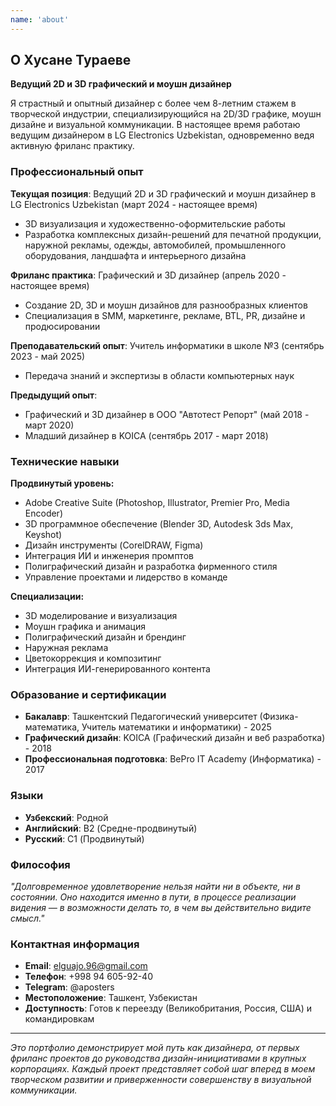 ```yaml
---
name: 'about'
---
```


## О Хусане Тураеве

**Ведущий 2D и 3D графический и моушн дизайнер**

Я страстный и опытный дизайнер с более чем 8-летним стажем в творческой индустрии, специализирующийся на 2D/3D графике, моушн дизайне и визуальной коммуникации. В настоящее время работаю ведущим дизайнером в LG Electronics Uzbekistan, одновременно ведя активную фриланс практику.

### Профессиональный опыт

**Текущая позиция**: Ведущий 2D и 3D графический и моушн дизайнер в LG Electronics Uzbekistan (март 2024 - настоящее время)

- 3D визуализация и художественно-оформительские работы
- Разработка комплексных дизайн-решений для печатной продукции, наружной рекламы, одежды, автомобилей, промышленного оборудования, ландшафта и интерьерного дизайна

**Фриланс практика**: Графический и 3D дизайнер (апрель 2020 - настоящее время)

- Создание 2D, 3D и моушн дизайнов для разнообразных клиентов
- Специализация в SMM, маркетинге, рекламе, BTL, PR, дизайне и продюсировании

**Преподавательский опыт**: Учитель информатики в школе №3 (сентябрь 2023 - май 2025)

- Передача знаний и экспертизы в области компьютерных наук

**Предыдущий опыт**:

- Графический и 3D дизайнер в ООО "Автотест Репорт" (май 2018 - март 2020)
- Младший дизайнер в KOICA (сентябрь 2017 - март 2018)

### Технические навыки

**Продвинутый уровень:**

- Adobe Creative Suite (Photoshop, Illustrator, Premier Pro, Media Encoder)
- 3D программное обеспечение (Blender 3D, Autodesk 3ds Max, Keyshot)
- Дизайн инструменты (CorelDRAW, Figma)
- Интеграция ИИ и инженерия промптов
- Полиграфический дизайн и разработка фирменного стиля
- Управление проектами и лидерство в команде

**Специализации:**

- 3D моделирование и визуализация
- Моушн графика и анимация
- Полиграфический дизайн и брендинг
- Наружная реклама
- Цветокоррекция и композитинг
- Интеграция ИИ-генерированного контента

### Образование и сертификации

- **Бакалавр**: Ташкентский Педагогический университет (Физика-математика, Учитель математики и информатики) - 2025
- **Графический дизайн**: KOICA (Графический дизайн и веб разработка) - 2018
- **Профессиональная подготовка**: BePro IT Academy (Информатика) - 2017

### Языки

- **Узбекский**: Родной
- **Английский**: B2 (Средне-продвинутый)
- **Русский**: C1 (Продвинутый)

### Философия

_"Долговременное удовлетворение нельзя найти ни в объекте, ни в состоянии. Оно находится именно в пути, в процессе реализации видения ― в возможности делать то, в чем вы действительно видите смысл."_

### Контактная информация

- **Email**: elguajo.96@gmail.com
- **Телефон**: +998 94 605-92-40
- **Telegram**: @aposters
- **Местоположение**: Ташкент, Узбекистан
- **Доступность**: Готов к переезду (Великобритания, Россия, США) и командировкам

---

_Это портфолио демонстрирует мой путь как дизайнера, от первых фриланс проектов до руководства дизайн-инициативами в крупных корпорациях. Каждый проект представляет собой шаг вперед в моем творческом развитии и приверженности совершенству в визуальной коммуникации._
